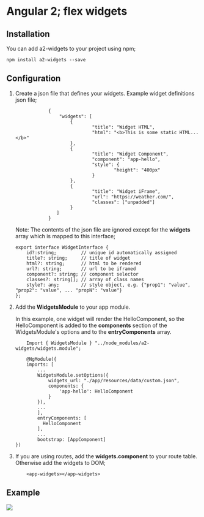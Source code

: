 # Angular 2; flex widgets

## Installation
You can add a2-widgets to your project using npm;
```
npm install a2-widgets --save
```

## Configuration

1. Create a json file that defines your widgets. Example widget definitions json file;
    ```
                {
                    "widgets": [
                        {
                                "title": "Widget HTML",
                                "html": "<b>This is some static HTML...</b>"
                        }, 
                        {
                                "title": "Widget Component",
                                "component": "app-hello",
                                "style": {
                                        "height": "400px"
                                }
                        }, 
                        {
                                "title": "Widget iFrame",
                                "url": "https://weather.com/",
                                "classes": ["unpadded"]
                        }
                   ]
                }
    ```

    Note: The contents of the json file are ignored except for the **widgets** array which is mapped to this interface;
    ```
	export interface WidgetInterface {
	    id?:string;         // unique id automatically assigned
	    title?: string;     // title of widget
	    html?: string;      // html to be rendered
	    url?: string;       // url to be iframed
	    component?: string; // component selector
	    classes?: string[]; // array of class names
	    style?: any;        // style object, e.g. {"prop1": "value", "prop2": "value", ... "propN": "value"}
	};
    ```


2. Add the **WidgetsModule** to your app module. 

    In this example, one widget will render the HelloComponent, 
    so the HelloComponent is added to the **components** section of the WidgetsModule's options 
    and to the **entryComponents** array.

    ```
        Import { WidgetsModule } "../node_modules/a2-widgets/widgets.module";

        @NgModule({
        imports: [
            ...
            WidgetsModule.setOptions({ 
                widgets_url: "./app/resources/data/custom.json",
                components: {
                    'app-hello': HelloComponent
                }
            }),
            ...
            ],
            entryComponents: [
              HelloComponent
            ],
            ...
            bootstrap: [AppComponent]
	})
    ```

3. If you are using routes, add the **widgets.component** to your route table. Otherwise add the widgets to DOM;

    ```
        <app-widgets></app-widgets>
    ```

## Example
<img src="https://raw.githubusercontent.com/mt1955/a2-widgets/master/man/example.png" />
